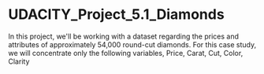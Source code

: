# UDACITY_Project_5.1_Diamonds
In this project, we'll be working with a dataset regarding the prices and attributes of approximately 54,000 round-cut diamonds. For this case study, we will concentrate only the following variables, Price, Carat, Cut, Color, Clarity
